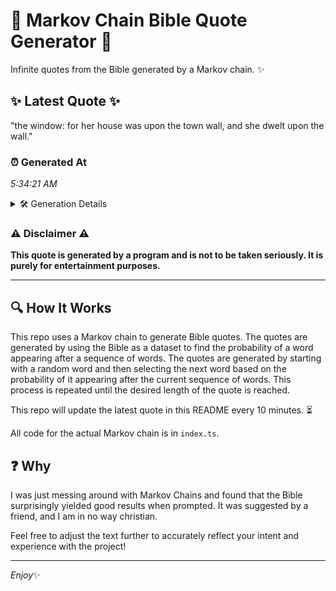 # 📖 Markov Chain Bible Quote Generator 📖

Infinite quotes from the Bible generated by a Markov chain. ✨

## ✨ Latest Quote ✨
"the window: for her house was upon the town wall, and she dwelt upon the wall."

### ⏰ Generated At
*5:34:21 AM*

<details>
    <summary>🛠️ Generation Details</summary>
    <p>
        <strong>🌱 Seed:</strong> the<br>
        <strong>🔄 Iterations:</strong> 15<br>
        <strong>📜 Context History:</strong><br>[ the ]: window:<br>[ the, window: ]: for<br>[ the, window:, for ]: her<br>[ the, window:, for, her ]: house<br>[ the, window:, for, her, house ]: was<br>[ the, window:, for, her, house, was ]: upon<br>[ window:, for, her, house, was, upon ]: the<br>[ for, her, house, was, upon, the ]: town<br>[ her, house, was, upon, the, town ]: wall,<br>[ house, was, upon, the, town, wall, ]: and<br>[ was, upon, the, town, wall,, and ]: she<br>[ upon, the, town, wall,, and, she ]: dwelt<br>[ the, town, wall,, and, she, dwelt ]: upon<br>[ town, wall,, and, she, dwelt, upon ]: the<br>[ wall,, and, she, dwelt, upon, the ]: wall.<br>
    </p>
</details>

### ⚠️ Disclaimer ⚠️
**This quote is generated by a program and is not to be taken seriously. It is purely for entertainment purposes.**

---

## 🔍 How It Works

This repo uses a Markov chain to generate Bible quotes. The quotes are generated by using the Bible as a dataset to find the probability of a word appearing after a sequence of words. The quotes are generated by starting with a random word and then selecting the next word based on the probability of it appearing after the current sequence of words. This process is repeated until the desired length of the quote is reached.

This repo will update the latest quote in this README every 10 minutes. ⏳

All code for the actual Markov chain is in `index.ts`.

## ❓ Why

I was just messing around with Markov Chains and found that the Bible surprisingly yielded good results when prompted. 
It was suggested by a friend, and I am in no way christian.

Feel free to adjust the text further to accurately reflect your intent and experience with the project!

---

*Enjoy*✨
